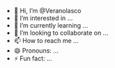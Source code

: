 - 👋 Hi, I’m @Veranolasco
- 👀 I’m interested in ...
- 🌱 I’m currently learning ...
- 💞️ I’m looking to collaborate on ...
- 📫 How to reach me ...
- 😄 Pronouns: ...
- ⚡ Fun fact: ...

<!---
Veranolasco/Veranolasco is a ✨ special ✨ repository because its `README.md` (this file) appears on your GitHub profile.
You can click the Preview link to take a look at your changes.
--->
